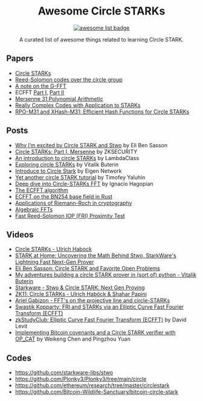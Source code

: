 <div align="center">
  <h1 align="center">Awesome Circle STARKs</h1>
  <p align="center">
    <a href="https://github.com/sindresorhus/awesome">
      <img alt="awesome list badge" src="https://cdn.rawgit.com/sindresorhus/awesome/d7305f38d29fed78fa85652e3a63e154dd8e8829/media/badge.svg">
    </a>
  </p>

  <p align="center"> A curated list of awesome things related to learning Circle STARK.</p>
</div>

## Papers
- [Circle STARKs](https://eprint.iacr.org/2024/278)
- [Reed-Solomon codes over the circle group](https://eprint.iacr.org/2023/824.pdf)
- [A note on the G-FFT](https://eprint.iacr.org/2024/1036)
- ECFFT [Part I](https://arxiv.org/pdf/2107.08473), [Part II](https://eprint.iacr.org/2022/1542.pdf)
- [Mersenne 31 Polynomial Arithmetic](https://github.com/ingonyama-zk/papers/blob/main/Mersenne31_polynomial_arithmetic.pdf)
- [Really Complex Codes with Application to STARKs](https://eprint.iacr.org/2024/1620)
- [RPO-M31 and XHash-M31: Efficient Hash Functions for Circle STARKs](https://eprint.iacr.org/2024/1635)
## Posts

- [Why I’m excited by Circle STARK and Stwo](https://elibensasson.blog/why-im-excited-by-circle-stark-and-stwo/) by Eli Ben Sasson
- [Circle STARKs: Part I, Mersenne](https://www.zksecurity.xyz/blog/posts/circle-starks-1/) by ZKSECURITY
- [An introduction to circle STARKs](https://blog.lambdaclass.com/an-introduction-to-circle-starks/) by LambdaClass
- [Exploring circle STARKs](https://vitalik.eth.limo/general/2024/07/23/circlestarks.html) by Vitalik Buterin
- [Introduce to Circle Stark](https://eigenlab.medium.com/introduce-to-circle-stark-2830d261f839) by Eigen Network
- [Yet another circle STARK tutorial](https://research.chainsafe.io/blog/circle-starks/) by Timofey Yaluhin
- [Deep dive into Circle-STARKs FFT](https://ihagopian.com/posts/deep-dive-into-circle-starks-fft) by Ignacio Hagopian
- [The ECFFT algorithm](https://solvable.group/posts/ecfft/)
- [ECFFT on the BN254 base field in Rust](https://solvable.group/posts/ecfft-bn254/)
- [Applications of Riemann-Roch in cryptography](https://solvable.group/posts/riemann-roch-crypto/)
- [Algebraic FFTs](https://rje.li/24-07-03-alg-fft.html)
- [Fast Reed-Solomon IOP (FRI) Proximity Test](https://rot256.dev/post/fri/)


## Videos
- [Circle STARKs - Ulrich Habock](https://www.youtube.com/watch?v=FnqbH-02vFo)
- [STARK at Home: Uncovering the Math Behind Stwo, StarkWare's Lightning Fast Next-Gen Prover](https://www.youtube.com/watch?v=s2Q0izwoNgs)
- [Eli Ben Sasson: Circle STARK and Favorite Open Problems](https://www.youtube.com/watch?v=Jau3_EHtH1s)
- [My adventures building a circle STARK prover in (sort of) python - Vitalik Buterin](https://www.youtube.com/watch?v=V4QMgYvsKrg)
- [Starkware - Stwo & Circle STARK: Next Gen Proving](https://www.youtube.com/watch?v=dl-igdDjJsQ)
- [ZK11: Circle STARKs - Ulrich Haböck & Shahar Papini](https://www.youtube.com/watch?v=NAhLYMysSdk)
- [Ariel Gabizon - FFT's on the projective line and circle-STARKs](https://www.youtube.com/watch?v=d1f9sBajj10)
- [Swastik Kopparty: FRI and STARKs via an Elliptic Curve Fast Fourier Transform (ECFFT)](https://www.youtube.com/watch?v=7Trj7tQ-3Ug)
- [zkStudyClub: Elliptic Curve Fast Fourier Transform (ECFFT)](https://www.youtube.com/watch?v=kQZvBXLZ8dM) by David Levit
- [Implementing Bitcoin covenants and a Circle STARK verifier with OP_CAT](https://www.youtube.com/watch?v=tA-nzWJp1DI&list=PLsJf5BIiWfuFFbzUSwuq4PnW494De5VXT&index=4) by Weikeng Chen and Pingzhou Yuan
## Codes
- https://github.com/starkware-libs/stwo
- https://github.com/Plonky3/Plonky3/tree/main/circle
- https://github.com/ethereum/research/tree/master/circlestark
- https://github.com/Bitcoin-Wildlife-Sanctuary/bitcoin-circle-stark
